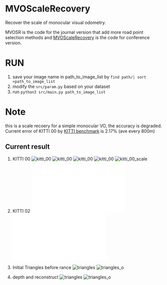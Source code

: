# MVOScaleRecovery
Recover the scale of monocular visual odometry.

MVOSR is the code for the journal version that add more road point selection methods and [MVOScaleRecovery](https://github.com/SummerHuiZhang/MVOScaleRecovery) is the code for conference version.

# RUN
1. save your image name in path\_to\_image\_list by `find path/| sort >path_to_image_list`
2. modify the `src/param.py` based on your dataset 
3. run
`python3 src/main.py path_to_image_list`

# Note
this is a scale recoery for a simple monocular VO, the accuracy is degraded. Current error of KITTI 00 by  [KITTI benchmark](https://github.com/TimingSpace/EvaluateVisualOdometryKITTI) is 2.17% (ave every 800m)

## Current result
1. KITTI 00
![kitti_00](result/kitti_00_path_filter_10.png)
![kitti_00](result/kitti_00_x_filter_10.png)
![kitti_00](result/kitti_00_z_filter_10.png)
![kitti_00](result/kitti_00_y_filter_10.png)
![kitti_00_scale](result/kitti_00_scale_filter_10.png)

2. KITTI 02
![kitti_02](result/kitti_02_path_remove_outlier_with_gt.pdf)
![kitti_02_scale](result/kitti_02_scale_remove_outlier_with_gt.pdf)

3. Initial Triangles before rance
![triangles](result/before_reject.png)
![triangles_o](result/after_reject.png)
4. depth and reconstruct
![triangles](result/depth.png)
![triangles_o](result/pcl.png)
